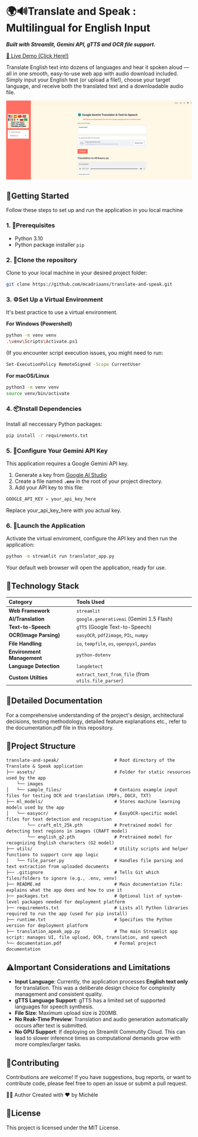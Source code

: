 # 🌍🔊Translate and Speak : Multilingual for English Input
***Built with Streamlit, Gemini API, gTTS and OCR file support.***

[🚀 Live Demo (Click Here!)](https://translate-and-speak-khsxqerqw2gb6puy9rizxe.streamlit.app/)

Translate English text into dozens of languages and hear it spoken aloud — all in one smooth, easy-to-use web app with audio download included.
Simply input your English text (or upload a file!), choose your target language, and receive both the translated text and a downloadable audio file.

![App Screenshot](assets/images/app_screenshot.png)
## 🧭Getting Started

Follow these steps to set up and run the application in you local machine

### 1. 📝Prerequisites
* Python 3.10
* Python package installer `pip`

### 2. 🧬Clone the repository

Clone to your local machine in your desired project folder:
```bash
git clone https://github.com/mcadriaans/translate-and-speak.git
```

### 3. ⚙️Set Up a Virtual Environment
It's best practice to use a virtual environment.

<b>For Windows (Powershell)</b>
```bash
python -m venv venv
.\venv\Scripts\Activate.ps1
```
(If you encounter script execution issues, you might need to run:
```bash
Set-ExecutionPolicy RemoteSigned -Scope CurrentUser
```

<b>For macOS/Linux</b>
```bash
python3 -m venv venv
source venv/bin/activate
```

### 4. 📦Install Dependencies
Install all neccessary Python packages:
```bash
pip install -r requirements.txt
```

### 5. 🔑Configure Your Gemini API Key
This application requires a Google Gemini API key.
1. Generate a key from [Google AI Studio](https://aistudio.google.com/prompts/new_chat)
2. Create a file named <b>`.env`</b> in the root of your project directory.
3. Add your API key to this file:
```python
GOOGLE_API_KEY = your_api_key_here
```
Replace your_api_key_here with you actual key.

### 6. 🚀Launch the Application
Activate the virtual enviroment, configure the API key and then run the application:
```bash
python -m streamlit run translator_app.py
```
Your default web browser will open the application, ready for use.

## 🧱Technology Stack
| Category                    | Tools Used                                         |
| :------------------------   | :------------------------------------------------- |
| **Web Framework**           | `streamlit`                                        |
| **AI/Translation**          | `google.generativeai` (Gemini 1.5 Flash)           |
| **Text-to-Speech**          | `gTTS` (Google Text-to-Speech)                     |
| **OCR(Image Parsing)**      | `easyOCR`, `pdf2image`, `PIL`, `numpy`             |                 
| **File Handling**           |`io`, `tempfile`, `os`, `openpyxl`, `pandas`        |
| **Environment Management**  | `python-dotenv`                                    |
| **Language Detection**      | `langdetect`                                       |
| **Custom Utilties**         | `extract_text_from_file` (from `utils.file_parser`)|

## 📄Detailed Documentation
For a comprehensive understanding of the project's design, architectural decisions, testing methodology, detailed feature explanations etc., refer to the documentation.pdf file in this repository.

## 📁Project Structure 
```
translate-and-speak/                     # Root directory of the Translate & Speak application
├── assets/                              # Folder for static resources used by the app
    └── images   
│   └── sample_files/                    # Contains example input files for testing OCR and translation (PDFs, DOCX, TXT)
├── ml_models/                           # Stores machine learning models used by the app
│   └── easyocr/                         # EasyOCR-specific model files for text detection and recognition
        └── craft_mlt_25k.pth            # Pretrained model for detecting text regions in images (CRAFT model)
        └── english_g2.pth               # Pretrained model for recognizing English characters (G2 model)
├── utils/                               # Utility scripts and helper functions to support core app logic
│   └── file_parser.py                   # Handles file parsing and text extraction from uploaded documents
├── .gitignore                           # Tells Git which files/folders to ignore (e.g., .env, venv)
├── README.md                            # Main documentation file: explains what the app does and how to use it
├── packages.txt                         # Optional list of system-level packages needed for deployment platform
├── requirements.txt                     # Lists all Python libraries required to run the app (used for pip install)
├── runtime.txt                          # Specifies the Python version for deployment platform
├── translation_apeak_app.py             # The main Streamlit app script: manages UI, file upload, OCR, translation, and speech
└── documentation.pdf                    # Formal project documentation

```
## ⚠️Important Considerations and Limitations
* **Input Language**: Currently, the application processes **English text only** for translation. This was a deliberate design choice for complexity management and consistent quality.
* **gTTS Language Support**: gTTS has a limited set of supported languages for speech synthesis.
* **File Size**: Maximum upload size is 200MB.
* **No Reak-Time Preview**: Translation and audio generation automatically occurs after text is submitted.
* **No GPU Support**: If deploying on Streamlit Commutity Cloud. This can lead to slower inference times as computational demands grow with more complex/larger tasks.

## 🤝Contributing
Contributions are welcome! If you have suggestions, bug reports, or want to contribute code, please feel free to open an issue or submit a pull request.

🙋‍♀️ Author
Created with ❤️ by Michéle

## 📜License
This project is licensed under the MIT License.
